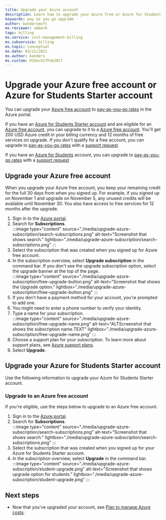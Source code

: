 ```yaml
---
title: Upgrade your Azure account
description: Learn how to upgrade your Azure free or Azure for Students Starter account. See additional information about Azure support plans.
keywords: pay as you go upgrade
author: bandersmsft
ms.reviewer: amberb
tags: billing
ms.service: cost-management-billing
ms.subservice: billing
ms.topic: conceptual
ms.date: 03/11/2021
ms.author: banders
ms.custom: H1Hack27Feb2017
---
```


# Upgrade your Azure free account or Azure for Students Starter account

You can upgrade your [Azure free account](https://azure.microsoft.com/free/) to [pay-as-you-go rates](https://azure.microsoft.com/offers/ms-azr-0003p/) in the Azure portal.

If you have an [Azure for Students Starter account](https://azure.microsoft.com/offers/ms-azr-0144p/) and are eligible for an [Azure free account](https://azure.microsoft.com/free/), you can upgrade to it to a [Azure free account](https://azure.microsoft.com/free/). You'll get 200 USD Azure credit in your billing currency and 12 months of free services on upgrade. If you don't qualify for a free account, you can upgrade to [pay-as-you-go rates](https://azure.microsoft.com/offers/ms-azr-0003p/) with a [support request](https://go.microsoft.com/fwlink/?linkid=2083458).

If you have an [Azure for Students](https://azure.microsoft.com/offers/ms-azr-0170p/) account, you can upgrade to [pay-as-you-go rates](https://azure.microsoft.com/offers/ms-azr-0003p/) with a [support request](https://go.microsoft.com/fwlink/?linkid=2083458)

<a id="freetrial"></a>

## Upgrade your Azure free account

When you upgrade your Azure free account, you keep your remaining credit for the full 30 days from when you signed up. For example, if you signed up on November 1 and upgrade on November 5, any unused credits will be available until November 30. You also have access to free services for 12 months after the upgrade.

1. Sign in to the [Azure portal](https://portal.azure.com).
1. Search for **Subscriptions**.  
    :::image type="content" source="./media/upgrade-azure-subscription/search-subscriptions.png" alt-text="Screenshot that shows search." lightbox="./media/upgrade-azure-subscription/search-subscriptions.png" :::
1. Select the subscription that was created when you signed up for Azure free account.
1. In the subscription overview, select **Upgrade subscription** in the command bar. If you don't see the upgrade subscription option, select the upgrade banner at the top of the page.  
    :::image type="content" source="./media/upgrade-azure-subscription/free-upgrade-button.png" alt-text="Screenshot that shows the Upgrade option." lightbox="./media/upgrade-azure-subscription/free-upgrade-button.png" :::
1. If you don't have a payment method for your account, you're prompted to add one.
1. You might need to enter a phone number to verify your identity.
1. Type a name for your subscription.  
     :::image type="content" source="./media/upgrade-azure-subscription/free-upgrade-name.png" alt-text="ALTScreenshot that shows the subscription name.TEXT" lightbox="./media/upgrade-azure-subscription/free-upgrade-name.png" :::
1. Choose a support plan for your subscription. To learn more about support plans, see [Azure support plans](https://azure.microsoft.com/us/support/plans/).
1. Select **Upgrade**.

<a id="student"></a>

## Upgrade your Azure for Students Starter account

Use the following information to upgrade your Azure for Students Starter account.

### Upgrade to an Azure free account

If you're eligible, use the steps below to upgrade to an Azure free account.

1. Sign in to the [Azure portal](https://portal.azure.com).
1. Search for **Subscriptions**.  
    :::image type="content" source="./media/upgrade-azure-subscription/search-subscriptions.png" alt-text="Screenshot that shows search." lightbox="./media/upgrade-azure-subscription/search-subscriptions.png" :::
1. Select the subscription that was created when you signed up for your Azure for Students Starter account.
1. In the subscription overview, select **Upgrade** in the command bar.  
    :::image type="content" source="./media/upgrade-azure-subscription/student-upgrade.png" alt-text="Screenshot that shows upgrade option for students." lightbox="./media/upgrade-azure-subscription/student-upgrade.png" :::

## Next steps

- Now that you've upgraded your account, see [Plan to manage Azure costs](../understand/plan-manage-costs.md).
